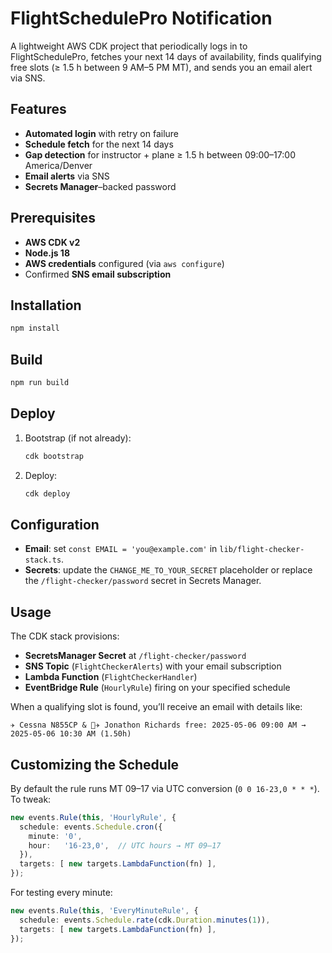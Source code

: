 # FlightSchedulePro Notification

A lightweight AWS CDK project that periodically logs in to FlightSchedulePro, fetches your next 14 days of availability, finds qualifying free slots (≥ 1.5 h between 9 AM–5 PM MT), and sends you an email alert via SNS.

## Features

- **Automated login** with retry on failure  
- **Schedule fetch** for the next 14 days  
- **Gap detection** for instructor + plane ≥ 1.5 h between 09:00–17:00 America/Denver  
- **Email alerts** via SNS  
- **Secrets Manager**–backed password  

## Prerequisites

- **AWS CDK v2**  
- **Node.js 18**  
- **AWS credentials** configured (via `aws configure`)  
- Confirmed **SNS email subscription**  

## Installation

```bash
npm install
```

## Build

```bash
npm run build
```

## Deploy

1. Bootstrap (if not already):  
   ```bash
   cdk bootstrap
   ```
2. Deploy:  
   ```bash
   cdk deploy
   ```

## Configuration

- **Email**: set `const EMAIL = 'you@example.com'` in `lib/flight-checker-stack.ts`.  
- **Secrets**: update the `CHANGE_ME_TO_YOUR_SECRET` placeholder or replace the `/flight-checker/password` secret in Secrets Manager.  

## Usage

The CDK stack provisions:

- **SecretsManager Secret** at `/flight-checker/password`  
- **SNS Topic** (`FlightCheckerAlerts`) with your email subscription  
- **Lambda Function** (`FlightCheckerHandler`)  
- **EventBridge Rule** (`HourlyRule`) firing on your specified schedule  

When a qualifying slot is found, you’ll receive an email with details like:

```
✈️ Cessna N855CP & 👩‍✈️ Jonathon Richards free: 2025-05-06 09:00 AM → 2025-05-06 10:30 AM (1.50h)
```

## Customizing the Schedule

By default the rule runs MT 09–17 via UTC conversion (`0 0 16-23,0 * * *`). To tweak:

```ts
new events.Rule(this, 'HourlyRule', {
  schedule: events.Schedule.cron({
    minute: '0',
    hour:   '16-23,0',  // UTC hours → MT 09–17
  }),
  targets: [ new targets.LambdaFunction(fn) ],
});
```

For testing every minute:

```ts
new events.Rule(this, 'EveryMinuteRule', {
  schedule: events.Schedule.rate(cdk.Duration.minutes(1)),
  targets: [ new targets.LambdaFunction(fn) ],
});
```
